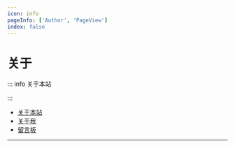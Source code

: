 ```yaml
---
icon: info
pageInfo: ['Author', 'PageView']
index: false
---
```


# 关于

::: info 关于本站

:::

- [关于本站](./website.md)
- [关于我](./me.md)
- [留言板](./guestbook.md)

---
